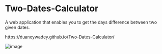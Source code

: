 # Two-Dates-Calculator
A web application that enables you to get the days difference between two given dates. 

https://duaneywadey.github.io/Two-Dates-Calculator/

![image](https://user-images.githubusercontent.com/88537860/173164928-bcbac2ce-b316-4acc-9327-c1685a2cb344.png)

